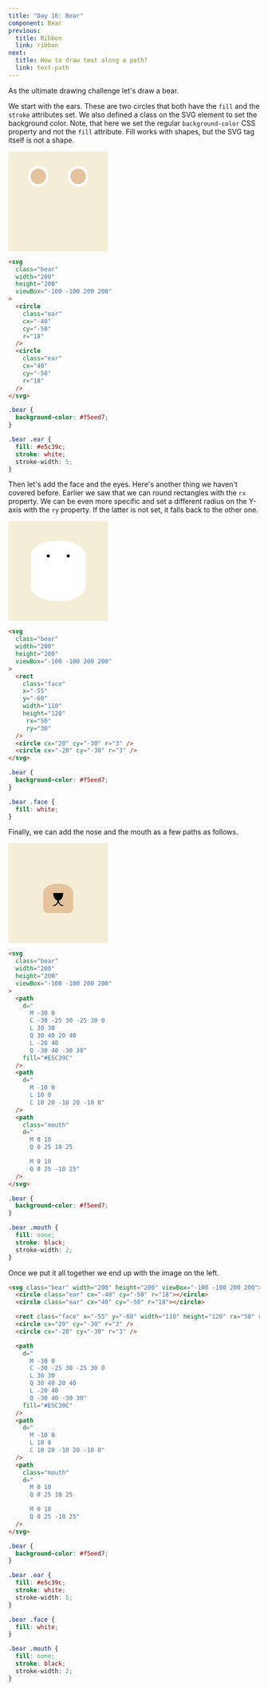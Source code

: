 ```yaml
---
title: "Day 16: Bear"
component: Bear
previous:
  title: Ribbon
  link: ribbon
next:
  title: How to draw text along a path?
  link: text-path
---
```


As the ultimate drawing challenge let's draw a bear.

We start with the ears. These are two circles that both have the `fill` and the `stroke` attributes set. We also defined a class on the SVG element to set the background color. Note, that here we set the regular `background-color` CSS property and not the `fill` attribute. Fill works with shapes, but the SVG tag itself is not a shape.

<div class="grid-200-2">

  <svg style="background-color: #f5eed7" width="200" height="200" viewBox="-100 -100 200 200">
    <circle cx="-40" cy="-50" r="18" fill="#E5C39C" stroke="white" stroke-width="5"/>
    <circle cx="40" cy="-50" r="18" fill="#E5C39C" stroke="white" stroke-width="5" />
  </svg>

<!-- prettier-ignore -->
```html
<svg 
  class="bear"
  width="200"
  height="200"
  viewBox="-100 -100 200 200"
>
  <circle 
    class="ear"
    cx="-40" 
    cy="-50" 
    r="18" 
  />
  <circle 
    class="ear"
    cx="40" 
    cy="-50" 
    r="18" 
  />
</svg>
```

```css
.bear {
  background-color: #f5eed7;
}

.bear .ear {
  fill: #e5c39c;
  stroke: white;
  stroke-width: 5;
}
```

</div>

Then let's add the face and the eyes. Here's another thing we haven't covered before. Earlier we saw that we can round rectangles with the `rx` property. We can be even more specific and set a different radius on the Y-axis with the `ry` property. If the latter is not set, it falls back to the other one.

<div class="grid-200-2">

  <svg style="background-color: #f5eed7" width="200" height="200" viewBox="-100 -100 200 200">
    <rect x="-55" y="-60" width="110" height="120" fill="white" rx="50" ry="30" />
    <circle cx="20" cy="-30" r="3" />
    <circle cx="-20" cy="-30" r="3" />
  </svg>

<!-- prettier-ignore -->
```html
<svg 
  class="bear"
  width="200"
  height="200"
  viewBox="-100 -100 200 200"
>
  <rect 
    class="face"
    x="-55"
    y="-60"
    width="110"
    height="120" 
     rx="50"
     ry="30"
  />
  <circle cx="20" cy="-30" r="3" />
  <circle cx="-20" cy="-30" r="3" />
</svg>
```

```css
.bear {
  background-color: #f5eed7;
}

.bear .face {
  fill: white;
}
```

</div>

Finally, we can add the nose and the mouth as a few paths as follows.

<div class="grid-200-2">

<svg style="background-color: #f5eed7" width="200" height="200" viewBox="-100 -100 200 200">
  <path
    d="
      M -30 0
      C -30 -25 30 -25 30 0
      L 30 30
      Q 30 40 20 40
      L -20 40
      Q -30 40 -30 30"
    fill="#E5C39C"
  />
  <path
    d="
      M -10 0
      L 10 0
      C 10 20 -10 20 -10 0"
  />
  <path
    d="
      M 0 10
      Q 0 25 10 25
      M 0 10
      Q 0 25 -10 25"
    fill="none"
    stroke="black"
    stroke-width="2"
  />
</svg>

<!-- prettier-ignore -->
```html
<svg 
  class="bear"
  width="200"
  height="200"
  viewBox="-100 -100 200 200"
>
  <path
    d="
      M -30 0
      C -30 -25 30 -25 30 0
      L 30 30
      Q 30 40 20 40
      L -20 40
      Q -30 40 -30 30"
    fill="#E5C39C"
  />
  <path
    d="
      M -10 0
      L 10 0
      C 10 20 -10 20 -10 0"
  />
  <path
    class="mouth"
    d="
      M 0 10
      Q 0 25 10 25

      M 0 10
      Q 0 25 -10 25"
  />
</svg>
```

```css
.bear {
  background-color: #f5eed7;
}

.bear .mouth {
  fill: none;
  stroke: black;
  stroke-width: 2;
}
```

</div>

Once we put it all together we end up with the image on the left.

```html
<svg class="bear" width="200" height="200" viewBox="-100 -100 200 200">
  <circle class="ear" cx="-40" cy="-50" r="18"></circle>
  <circle class="ear" cx="40" cy="-50" r="18"></circle>

  <rect class="face" x="-55" y="-60" width="110" height="120" rx="50" ry="30" />
  <circle cx="20" cy="-30" r="3" />
  <circle cx="-20" cy="-30" r="3" />

  <path
    d="
      M -30 0
      C -30 -25 30 -25 30 0
      L 30 30
      Q 30 40 20 40
      L -20 40
      Q -30 40 -30 30"
    fill="#E5C39C"
  />
  <path
    d="
      M -10 0
      L 10 0
      C 10 20 -10 20 -10 0"
  />
  <path
    class="mouth"
    d="
      M 0 10
      Q 0 25 10 25

      M 0 10
      Q 0 25 -10 25"
  />
</svg>
```

```css
.bear {
  background-color: #f5eed7;
}

.bear .ear {
  fill: #e5c39c;
  stroke: white;
  stroke-width: 5;
}

.bear .face {
  fill: white;
}

.bear .mouth {
  fill: none;
  stroke: black;
  stroke-width: 2;
}
```
